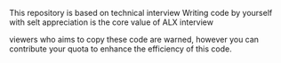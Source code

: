 This repository is based on technical interview
Writing code by yourself with selt appreciation is the core value of ALX interview

viewers who aims to copy these code are warned, however you can contribute your quota 
to enhance the efficiency of this code.
